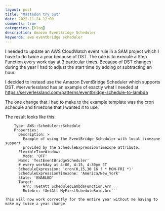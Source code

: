 ```yaml
---
layout: post
title: "Mastodon try out"
date: 2022-11-24 12:00
comments: true
categories: [blog]
description: Amazon EventBridge Scheduler
keywords: aws eventbridge scheduler
---
```

I needed to update an AWS CloudWatch event rule in a SAM project which I have to do twice a year because of DST.
The rule is to execute a Step Function every work day at 3 particular times.
Because of DST changes during the year I had to adjust the start time by adding or subtracting an hour.

I decided to instead use the Amazon EventBridge Scheduler which supports DST.
#serverlessland has an example of exactly what I needed at https://serverlessland.com/patterns/eventbridge-schedule-to-lambda

The one change that I had to make to the example template was the cron schedule and timezone that I wanted it to use.

The result looks like this:

```  TestScheduler:
    Type: AWS::Scheduler::Schedule
    Properties: 
      Description: >
        Example of using the EventBridge Scheduler with local timezone support
        provided by the ScheduleExpressionTimezone attribute.
      FlexibleTimeWindow: 
        Mode: 'OFF'
      Name: 'TestEventBridgeScheduler'
      # every workday at 4:00, 4:15, 4:30pm ET
      ScheduleExpression: 'cron(0,15,30 16 ? * MON-FRI *)'
      ScheduleExpressionTimezone: 'America/New_York'
      State: 'ENABLED'
      Target: 
        Arn: !GetAtt ScheduledLambdaFunction.Arn
        RoleArn: !GetAtt MyFirstScheduleRole.Arn```

This will now work correctly for the entire year without me having to make my twice a year change.


